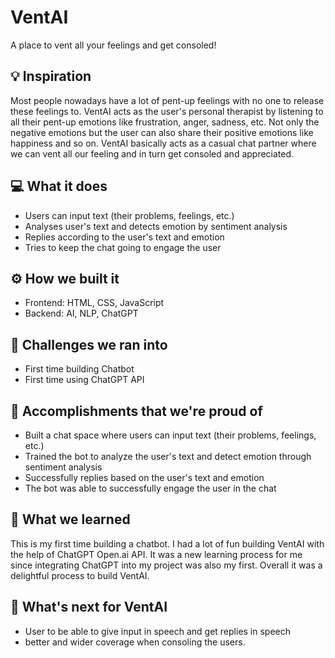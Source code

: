 # VentAI
A place to vent all your feelings and get consoled!

## 💡 Inspiration
Most people nowadays have a lot of pent-up feelings with no one to release these feelings to. VentAI acts as the user's personal therapist by listening to all their pent-up emotions like frustration, anger, sadness, etc. Not only the negative emotions but the user can also share their positive emotions like happiness and so on. VentAI basically acts as a casual chat partner where we can vent all our feeling and in turn get consoled and appreciated. 

## 💻 What it does
- Users can input text (their problems, feelings, etc.)
- Analyses user's text and detects emotion by sentiment analysis
- Replies according to the user's text and emotion
- Tries to keep the chat going to engage the user

## ⚙️ How we built it
- Frontend: HTML, CSS, JavaScript
- Backend: AI, NLP, ChatGPT

## 🧠 Challenges we ran into
- First time building Chatbot
- First time using ChatGPT API

## 🏅 Accomplishments that we're proud of
- Built a chat space where users can input text (their problems, feelings, etc.)
- Trained the bot to analyze the user's text and detect emotion through sentiment analysis
- Successfully replies based on the user's text and emotion
- The bot was able to successfully engage the user in the chat

## 📖 What we learned
This is my first time building a chatbot. I had a lot of fun building VentAI with the help of ChatGPT Open.ai API. It was a new learning process for me since integrating ChatGPT into my project was also my first. Overall it was a delightful process to build VentAI.

## 🚀 What's next for VentAI
- User to be able to give input in speech and get replies in speech
- better and wider coverage when consoling the users.

